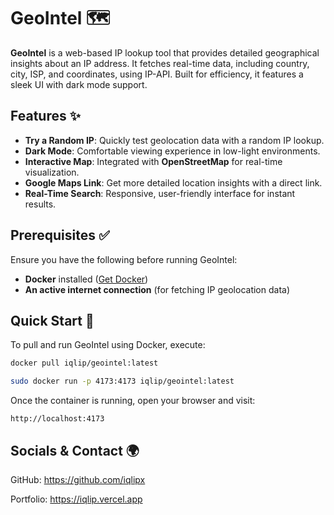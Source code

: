 # GeoIntel 🗺️  

**GeoIntel** is a web-based IP lookup tool that provides detailed geographical insights about an IP address. It fetches real-time data, including country, city, ISP, and coordinates, using IP-API. Built for efficiency, it features a sleek UI with dark mode support.  

## Features ✨  

- **Try a Random IP**: Quickly test geolocation data with a random IP lookup.  
- **Dark Mode**: Comfortable viewing experience in low-light environments.  
- **Interactive Map**: Integrated with **OpenStreetMap** for real-time visualization.  
- **Google Maps Link**: Get more detailed location insights with a direct link.  
- **Real-Time Search**: Responsive, user-friendly interface for instant results.  

## Prerequisites ✅  

Ensure you have the following before running GeoIntel:  

- **Docker** installed ([Get Docker](https://docs.docker.com/get-docker/))  
- **An active internet connection** (for fetching IP geolocation data)  

## Quick Start 🚀  

To pull and run GeoIntel using Docker, execute:  

```bash
docker pull iqlip/geointel:latest
```

```bash
sudo docker run -p 4173:4173 iqlip/geointel:latest
```

Once the container is running, open your browser and visit:  

```
http://localhost:4173
```

## Socials & Contact 🌍
GitHub: https://github.com/iqlipx

Portfolio: https://iqlip.vercel.app

